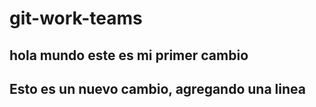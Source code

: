 # git-work-teams

## hola mundo este es mi primer cambio

## Esto es un nuevo cambio, agregando una linea
